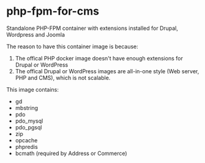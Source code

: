 # php-fpm-for-cms
Standalone PHP-FPM container with extensions installed for Drupal, Wordpress and Joomla

The reason to have this container image is because:

1. The offical PHP docker image doesn't have enough extensions for Drupal or WordPress
2. The offical Drupal or WordPress images are all-in-one style (Web server, PHP and CMS), which is not scalable.

This image contains:

* gd
* mbstring
* pdo
* pdo_mysql
* pdo_pgsql
* zip
* opcache
* phpredis
* bcmath (required by Address or Commerce)
